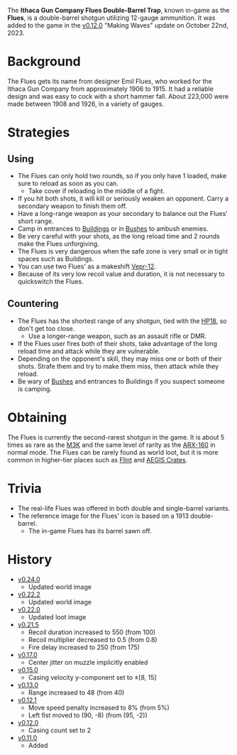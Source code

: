 The **Ithaca Gun Company Flues Double-Barrel Trap**, known in-game as the **Flues**, is a double-barrel shotgun utilizing 12-gauge ammunition. It was added to the game in the [v0.12.0](https://github.com/HasangerGames/suroi/releases/tag/v0.12.0) "Making Waves" update on October 22nd, 2023.

# Background

The Flues gets its name from designer Emil Flues, who worked for the Ithaca Gun Company from approximately 1906 to 1915. It had a reliable design and was easy to cock with a short hammer fall. About 223,000 were made between 1908 and 1926, in a variety of gauges.

# Strategies

## Using
- The Flues can only hold two rounds, so if you only have 1 loaded, make sure to reload as soon as you can.
  - Take cover if reloading in the middle of a fight.
- If you hit both shots, it will kill or seriously weaken an opponent. Carry a secondary weapon to finish them off.
- Have a long-range weapon as your secondary to balance out the Flues' short range.
- Camp in entrances to [Buildings](/buildings) or in [Bushes](/obstacles/bush) to ambush enemies.
- Be very careful with your shots, as the long reload time and 2 rounds make the Flues unforgiving.
- The Flues is very dangerous when the safe zone is very small or in tight spaces such as Buildings.
- You can use two Flues' as a makeshift [Vepr-12](/weapons/guns/vepr12).
- Because of its very low recoil value and duration, it is not necessary to quickswitch the Flues.

## Countering
- The Flues has the shortest range of any shotgun, tied with the [HP18](/weapons/guns/hp18), so don't get too close.
  - Use a longer-range weapon, such as an assault rifle or DMR.
- If the Flues user fires both of their shots, take advantage of the long reload time and attack while they are vulnerable.
- Depending on the opponent's skill, they may miss one or both of their shots. Strafe them and try to make them miss, then attack while they reload.
- Be wary of [Bushes](/obstacles/bush) and entrances to Buildings if you suspect someone is camping.

# Obtaining

The Flues is currently the second-rarest shotgun in the game. It is about 5 times as rare as the [M3K](/weapons/guns/m3k) and the same level of rarity as the [ARX-160](/weapons/guns/arx160) in normal mode. The Flues can be rarely found as world loot, but it is more common in higher-tier places such as [Flint](/obstacles/flint_crate) and [AEGIS Crates](/obstacles/aegis_crate).

# Trivia

- The real-life Flues was offered in both double and single-barrel variants.
- The reference image for the Flues' icon is based on a 1913 double-barrel.
  - The in-game Flues has its barrel sawn off.

# History
- [v0.24.0](https://github.com/HasangerGames/suroi/releases/tag/v0.24.0)
  - Updated world image
- [v0.22.2](https://github.com/HasangerGames/suroi/releases/tag/v0.22.2)
  - Updated world image
- [v0.22.0](https://github.com/HasangerGames/suroi/releases/tag/v0.22.0)
  - Updated loot image
- [v0.21.5](https://github.com/HasangerGames/suroi/releases/tag/v0.21.5)
  - Recoil duration increased to 550 (from 100)
  - Recoil multiplier decreased to 0.5 (from 0.8)
  - Fire delay increased to 250 (from 175)
- [v0.17.0](https://github.com/HasangerGames/suroi/releases/tag/v0.17.0)
  - Center jitter on muzzle implicitly enabled
- [v0.15.0](https://github.com/HasangerGames/suroi/releases/tag/v0.15.0)
  - Casing velocity y-component set to ±[8, 15]
- [v0.13.0](https://github.com/HasangerGames/suroi/releases/tag/v0.13.0)
  - Range increased to 48 (from 40)
- [v0.12.1](https://github.com/HasangerGames/suroi/releases/tag/v0.12.1)
  - Move speed penalty increased to 8% (from 5%)
  - Left fist moved to (90, -8) (from (95, -2))
- [v0.12.0](https://github.com/HasangerGames/suroi/releases/tag/v0.12.0)
  - Casing count set to 2
- [v0.11.0](https://github.com/HasangerGames/suroi/releases/tag/v0.11.0)
  - Added
